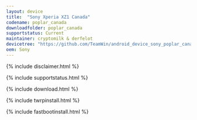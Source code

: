 ```yaml
---
layout: device
title:  "Sony Xperia XZ1 Canada"
codename: poplar_canada
downloadfolder: poplar_canada
supportstatus: Current
maintainer: cryptomilk & derfelot
devicetree: "https://github.com/TeamWin/android_device_sony_poplar_canada.git"
oem: Sony
---
```


{% include disclaimer.html %}

{% include supportstatus.html %}

{% include download.html %}

{% include twrpinstall.html %}

{% include fastbootinstall.html %}
